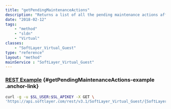```yaml
---
title: "getPendingMaintenanceActions"
description: "Returns a list of all the pending maintenance actions affecting this guest. "
date: "2018-02-12"
tags:
    - "method"
    - "sldn"
    - "Virtual"
classes:
    - "SoftLayer_Virtual_Guest"
type: "reference"
layout: "method"
mainService : "SoftLayer_Virtual_Guest"
---
```


### [REST Example](#getPendingMaintenanceActions-example) <a href="/article/rest/"><i class="fas fa-question"></i></a> {#getPendingMaintenanceActions-example .anchor-link} 
```bash
curl -g -u $SL_USER:$SL_APIKEY -X GET \
'https://api.softlayer.com/rest/v3.1/SoftLayer_Virtual_Guest/{SoftLayer_Virtual_GuestID}/getPendingMaintenanceActions'
```
